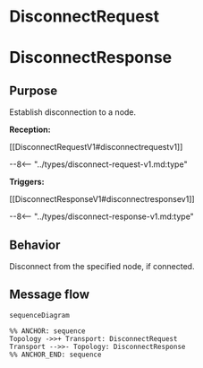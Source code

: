 <div class="message" markdown>


# DisconnectRequest
# DisconnectResponse

## Purpose

Establish disconnection to a node.

<!-- --8<-- [start:type] -->
**Reception:**

[[DisconnectRequestV1#disconnectrequestv1]]

--8<-- "../types/disconnect-request-v1.md:type"

**Triggers:**

[[DisconnectResponseV1#disconnectresponsev1]]

--8<-- "../types/disconnect-response-v1.md:type"
<!-- --8<-- [end:type] -->

## Behavior

Disconnect from the specified node, if connected.

## Message flow

<!-- --8<-- [start:messages] -->
```mermaid
sequenceDiagram

%% ANCHOR: sequence
Topology ->>+ Transport: DisconnectRequest
Transport -->>- Topology: DisconnectResponse
%% ANCHOR_END: sequence
```
<!-- --8<-- [end:messages] -->

</div>
